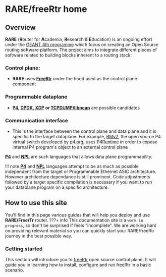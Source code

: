 # **RARE/freeRtr** home

## **Overview**
**RARE** (**R**outer for **A**cademia, **R**esearch & **E**ducation) is an ongoing effort under the [GÉANT 4th programme](https://www.geant.org/Projects/GEANT_Project_GN4-3) which focus on creating an Open Source routing software platform.
The project aims to integrate different pieces of software related to building blocks inherent to a routing stack:

### **Control plane**:
* **RARE** uses **[FreeRtr](http://freerouter.nop.hu/)** under the hood used as the control plane component
### **Programmable dataplane**
* **[P4](https://p4.org/), [DPDK](https://www.dpdk.org/), [XDP](https://prototype-kernel.readthedocs.io/en/latest/networking/XDP/) or [TCPDUMP/libpcap](https://tcpdump.org)** are possible candidates
### **Communication interface**
* This is the interface between the control plane and data plane and it is specific to the target dataplane. For example, [BMv2](https://github.com/p4lang/behavioral-model), the open source P4 virtual switch developed by [p4.org](https://p4,org), uses [P4Runtime](https://github.com/p4lang/p4runtime) in order to expose internal P4 program's object to an external control plane

**[P4](https://p4.org/)** and **[NPL](https://nplang.org/)** are such languages that allows data plane programmability.

!!! note
    **[P4](https://p4.org/)** and **[NPL](https://nplang.org/)** languages attempt to be as much as possible independent from the target or Programmable Ethernet ASIC architecture.
    However architecture dependance is still prominent. Code adjustments followed by a target specific compilation is necessary if you want to run your dataplane program on a specific architecture.

## **How to use this site**
You'll find in this page various guides that will help you deploy and use **RARE/FreerTr** router.
???+ info
    This documentation site is a `work in progress`, so don't be surprised if feels "incomplete". We are working hard on providing relevant material so you can quickly start your RARE/freeRtr journey in the best possible way.

<!-- There are 3 categories of documentation:

### **Installation guides**
This section encompasses documents that would guide one to deploy **RARE/freeRtr** in various situation in which different dataplane is used. Each **RARE/freeRtr** flavour would play a different role depending on user requirement.

* If you want to deploy a powerful BGP Route Reflector, no need to run RARE/freeRtr with a **P4** or **DPDK** dataplane. A pure **freeRtr** native software dataplane is more than enough
* At the opposite, if you desire a router that act as a pure Label Switch router (MPLS P router ) able to switch 6.4 Tbps, your best bet is to run **RARE/freeRtr** with a **INTEL/TOFINO P4** dataplane.
* **RARE/freeRtr** with **DPDK** dataplane is a perfect fit for a SOHO router switching nx1GE,nx10GE or a couple of 100GE  line rate range
-->

### **Getting started**
This section will introduce you to [freeRtr](http://www.freertr.net) open source control plane. It will guide you in learning how to install, configure and run freeRtr in a basic scenario.

<!--
### **Reference guides**
This section will guide you in configuring freeRtr control plane. In essence, it is similar to [freeRtr test cases](http://www.freertr.net/tests.html). While the [freeRtr test cases](http://www.freertr.net/tests.html) is convenient as it provides an extensive list of all the features in one page, this section will provide a navigation structure that helps you to find your way among the incredible freeRtr feature list. You'll find the sub-categories below (by order of importance):

* Routing configuration reference guide
* MPLS configuration reference guide
* QoS services configuration reference guide
-->

<!--
### **Validated design guides**
You'll find here specific design document that have been deployed and validated in real/production environment. These use cases are [numerous](http://www.freertr.net/usage.html).
The list below is obviously not exhaustive, but you'll be able to learn how to:

* build a BGP Route Reflector for a Internet service provider backbone
* a high performance MPLS LSR/P router
* a high performance MPLS LER/P router
* how to create a small but versatile CPE on SOHO environment
* create a geographically distributed internet service provider backbone
* create a geographically distributed internet exchange point
* ... and more ! (your creativity is the limit ... )
-->
